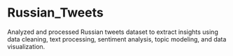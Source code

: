 # Russian_Tweets
 Analyzed and processed Russian tweets dataset to extract insights using data cleaning, text processing, sentiment analysis, topic modeling, and data visualization.
